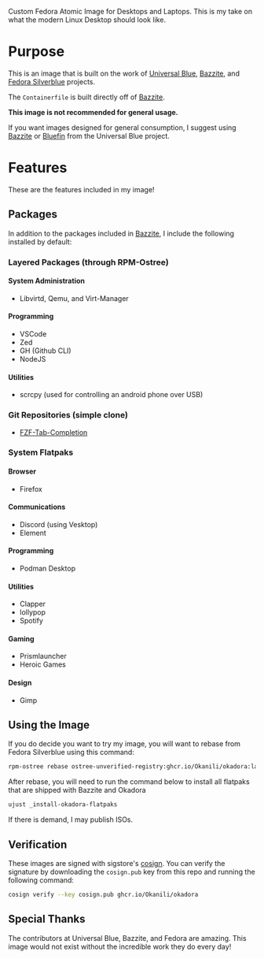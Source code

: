 

Custom Fedora Atomic Image for Desktops and Laptops. This is my take on what the modern Linux Desktop should look like.

# Purpose

This is an image that is built on the work of [Universal Blue](https://github.com/ublue-os), [Bazzite](https://github.com/ublue-os/bazzite), and [Fedora Silverblue](https://fedoraproject.org/silverblue/) projects.

The `Containerfile` is built directly off of [Bazzite](https://github.com/ublue-os/bazzite).

**This image is not recommended for general usage.**

If you want images designed for general consumption, I suggest using [Bazzite](https://github.com/ublue-os/bazzite) or [Bluefin](https://github.com/ublue-os/bluefin) from the Universal Blue project.

# Features

These are the features included in my image!

## Packages

In addition to the packages included in [Bazzite](https://github.com/ublue-os/bazzite), I include the following installed by default:

### Layered Packages (through RPM-Ostree)

#### System Administration

- Libvirtd, Qemu, and Virt-Manager

#### Programming

- VSCode
- Zed
- GH (Github CLI)
- NodeJS

#### Utilities

- scrcpy (used for controlling an android phone over USB)

### Git Repositories (simple clone)

- [FZF-Tab-Completion](https://github.com/lincheney/fzf-tab-completion)

### System Flatpaks

#### Browser

- Firefox

#### Communications

- Discord (using Vesktop)
- Element

#### Programming

- Podman Desktop

#### Utilities

- Clapper
- lollypop
- Spotify

#### Gaming

- Prismlauncher
- Heroic Games

#### Design

- Gimp

## Using the Image

If you do decide you want to try my image, you will want to rebase from Fedora Silverblue using this command:

```bash
rpm-ostree rebase ostree-unverified-registry:ghcr.io/Okanili/okadora:latest
```

After rebase, you will need to run the command below to install all flatpaks that are shipped with Bazzite and Okadora

```bash
ujust _install-okadora-flatpaks
```

If there is demand, I may publish ISOs.

## Verification

These images are signed with sigstore's [cosign](https://docs.sigstore.dev/cosign/overview/). You can verify the signature by downloading the `cosign.pub` key from this repo and running the following command:

```bash
cosign verify --key cosign.pub ghcr.io/Okanili/okadora
```

## Special Thanks

The contributors at Universal Blue, Bazzite, and Fedora are amazing. This image would not exist without the incredible work they do every day!
